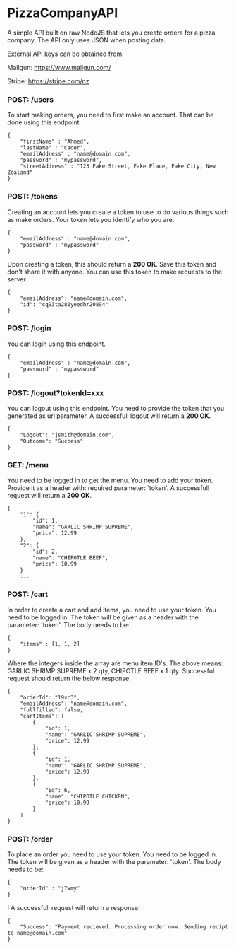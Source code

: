 # PizzaCompanyAPI
A simple API built on raw NodeJS that lets you create orders for a pizza company. The API only uses JSON when posting data.

External API keys can be obtained from:

Mailgun: https://www.mailgun.com/

Stripe: https://stripe.com/nz


### POST: /users
To start making orders, you need to first make an account. That can be done using this endpoint.
```
{
	"firstName" : "Ahmed",
	"lastName" : "Cader",
	"emailAddress" : "name@domain.com",
	"password" : "mypassword",
	"streetAddress" : "123 Fake Street, Fake Place, Fake City, New Zealand"
}
```
### POST: /tokens
Creating an account lets you create a token to use to do various things such as make orders. Your token lets you identify who you are.
```
{
	"emailAddress" : "name@domain.com",
	"password" : "mypassword"
}
```
Upon creating a token, this should return a **200 OK**. Save this token and don't share it with anyone. You can use this token to make requests to the server.
```
{
    "emailAddress": "name@domain.com",
    "id": "cq93ta280yeedhr20894"
}
```
### POST: /login
You can login using this endpoint.
```
{
	"emailAddress" : "name@domain.com",
	"password" : "mypassword"
}
```
### POST: /logout?tokenId=xxx
You can logout using this endpoint. You need to provide the token that you generated as url parameter.
A successfull logout will return a **200 OK**.
```
{
    "Logout": "jsmith@domain.com",
    "Outcome": "Success"
}
```

### GET: /menu
You need to be logged in to get the menu. You need to add your token. Provide it as a header with:
required parameter: 'token'.
A successfull request will return a **200 OK**.
```
{
    "1": {
        "id": 1,
        "name": "GARLIC SHRIMP SUPREME",
        "price": 12.99
    },
    "2": {
        "id": 2,
        "name": "CHIPOTLE BEEF",
        "price": 10.99
    }
    ...
```
### POST: /cart
In order to create a cart and add items, you need to use your token. You need to be logged in. The token will be given as a header with the parameter: 'token'. The body needs to be:
```
{
	"items" : [1, 1, 2]
}
```
Where the integers inside the array are menu item ID's. The above means: GARLIC SHRIMP SUPREME x 2 qty, CHIPOTLE BEEF x 1 qty. Successful request should return the below response. 
```
{
    "orderId": "19vc3",
    "emailAddress": "name@domain.com",
    "fullfilled": false,
    "cartItems": [
        {
            "id": 1,
            "name": "GARLIC SHRIMP SUPREME",
            "price": 12.99
        },
        {
            "id": 1,
            "name": "GARLIC SHRIMP SUPREME",
            "price": 12.99
        },
        {
            "id": 6,
            "name": "CHIPOTLE CHICKEN",
            "price": 10.99
        }
    ]
}
```
### POST: /order
To place an order you need to use your token. You need to be logged in. The token will be given as a header with the parameter: 'token'. The body needs to be:
```
{
	"orderId" : "j7wmy"
}
```
I
A successfull request will return a response:
```
{
    "Success": "Payment recieved. Processing order now. Sending recipt to name@domain.com"
}
```
